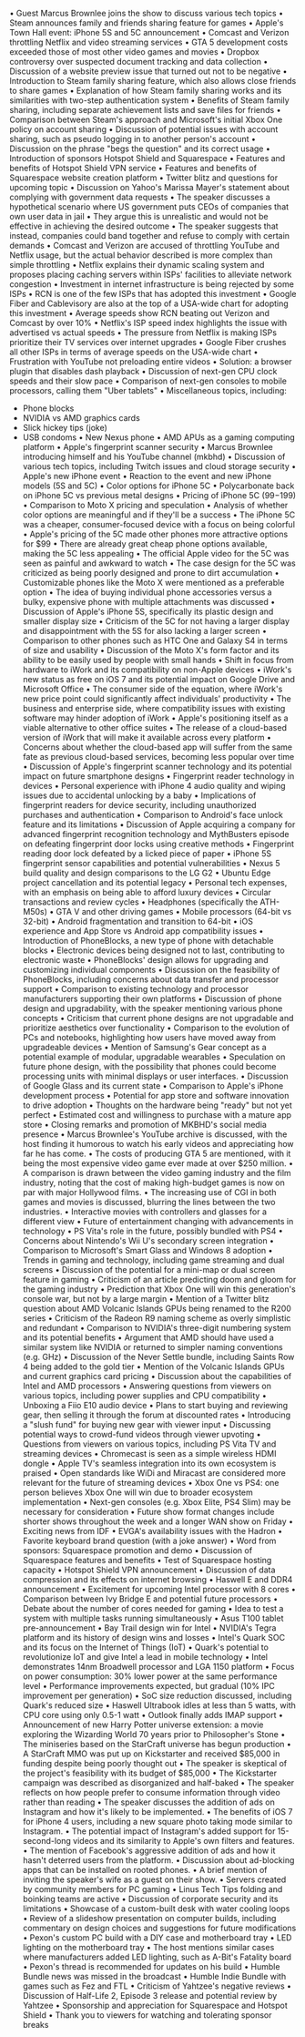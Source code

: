 • Guest Marcus Brownlee joins the show to discuss various tech topics
• Steam announces family and friends sharing feature for games
• Apple's Town Hall event: iPhone 5S and 5C announcement
• Comcast and Verizon throttling Netflix and video streaming services
• GTA 5 development costs exceeded those of most other video games and movies
• Dropbox controversy over suspected document tracking and data collection
• Discussion of a website preview issue that turned out not to be negative
• Introduction to Steam family sharing feature, which also allows close friends to share games
• Explanation of how Steam family sharing works and its similarities with two-step authentication system
• Benefits of Steam family sharing, including separate achievement lists and save files for friends
• Comparison between Steam's approach and Microsoft's initial Xbox One policy on account sharing
• Discussion of potential issues with account sharing, such as pseudo logging in to another person's account
• Discussion on the phrase "begs the question" and its correct usage
• Introduction of sponsors Hotspot Shield and Squarespace
• Features and benefits of Hotspot Shield VPN service
• Features and benefits of Squarespace website creation platform
• Twitter blitz and questions for upcoming topic
• Discussion on Yahoo's Marissa Mayer's statement about complying with government data requests
• The speaker discusses a hypothetical scenario where US government puts CEOs of companies that own user data in jail
• They argue this is unrealistic and would not be effective in achieving the desired outcome
• The speaker suggests that instead, companies could band together and refuse to comply with certain demands
• Comcast and Verizon are accused of throttling YouTube and Netflix usage, but the actual behavior described is more complex than simple throttling
• Netflix explains their dynamic scaling system and proposes placing caching servers within ISPs' facilities to alleviate network congestion
• Investment in internet infrastructure is being rejected by some ISPs
• RCN is one of the few ISPs that has adopted this investment
• Google Fiber and Cablevisory are also at the top of a USA-wide chart for adopting this investment
• Average speeds show RCN beating out Verizon and Comcast by over 10%
• Netflix's ISP speed index highlights the issue with advertised vs actual speeds
• The pressure from Netflix is making ISPs prioritize their TV services over internet upgrades
• Google Fiber crushes all other ISPs in terms of average speeds on the USA-wide chart
• Frustration with YouTube not preloading entire videos
• Solution: a browser plugin that disables dash playback
• Discussion of next-gen CPU clock speeds and their slow pace
• Comparison of next-gen consoles to mobile processors, calling them "Uber tablets"
• Miscellaneous topics, including:
  - Phone blocks
  - NVIDIA vs AMD graphics cards
  - Slick hickey tips (joke)
  - USB condoms
• New Nexus phone
• AMD APUs as a gaming computing platform
• Apple's fingerprint scanner security
• Marcus Brownlee introducing himself and his YouTube channel (mkbhd) 
• Discussion of various tech topics, including Twitch issues and cloud storage security
• Apple's new iPhone event
• Reaction to the event and new iPhone models (5S and 5C)
• Color options for iPhone 5C
• Polycarbonate back on iPhone 5C vs previous metal designs
• Pricing of iPhone 5C ($99-$199)
• Comparison to Moto X pricing and speculation
• Analysis of whether color options are meaningful and if they'll be a success
• The iPhone 5C was a cheaper, consumer-focused device with a focus on being colorful
• Apple's pricing of the 5C made other phones more attractive options for $99
• There are already great cheap phone options available, making the 5C less appealing
• The official Apple video for the 5C was seen as painful and awkward to watch
• The case design for the 5C was criticized as being poorly designed and prone to dirt accumulation
• Customizable phones like the Moto X were mentioned as a preferable option
• The idea of buying individual phone accessories versus a bulky, expensive phone with multiple attachments was discussed
• Discussion of Apple's iPhone 5S, specifically its plastic design and smaller display size
• Criticism of the 5C for not having a larger display and disappointment with the 5S for also lacking a larger screen
• Comparison to other phones such as HTC One and Galaxy S4 in terms of size and usability
• Discussion of the Moto X's form factor and its ability to be easily used by people with small hands
• Shift in focus from hardware to iWork and its compatibility on non-Apple devices
• iWork's new status as free on iOS 7 and its potential impact on Google Drive and Microsoft Office
• The consumer side of the equation, where iWork's new price point could significantly affect individuals' productivity
• The business and enterprise side, where compatibility issues with existing software may hinder adoption of iWork
• Apple's positioning itself as a viable alternative to other office suites
• The release of a cloud-based version of iWork that will make it available across every platform
• Concerns about whether the cloud-based app will suffer from the same fate as previous cloud-based services, becoming less popular over time
• Discussion of Apple's fingerprint scanner technology and its potential impact on future smartphone designs
• Fingerprint reader technology in devices
• Personal experience with iPhone 4 audio quality and wiping issues due to accidental unlocking by a baby
• Implications of fingerprint readers for device security, including unauthorized purchases and authentication
• Comparison to Android's face unlock feature and its limitations
• Discussion of Apple acquiring a company for advanced fingerprint recognition technology and MythBusters episode on defeating fingerprint door locks using creative methods
• Fingerprint reading door lock defeated by a licked piece of paper
• iPhone 5S fingerprint sensor capabilities and potential vulnerabilities
• Nexus 5 build quality and design comparisons to the LG G2
• Ubuntu Edge project cancellation and its potential legacy
• Personal tech expenses, with an emphasis on being able to afford luxury devices
• Circular transactions and review cycles
• Headphones (specifically the ATH-M50s)
• GTA V and other driving games
• Mobile processors (64-bit vs 32-bit)
• Android fragmentation and transition to 64-bit
• iOS experience and App Store vs Android app compatibility issues
• Introduction of PhoneBlocks, a new type of phone with detachable blocks
• Electronic devices being designed not to last, contributing to electronic waste
• PhoneBlocks' design allows for upgrading and customizing individual components
• Discussion on the feasibility of PhoneBlocks, including concerns about data transfer and processor support
• Comparison to existing technology and processor manufacturers supporting their own platforms
• Discussion of phone design and upgradability, with the speaker mentioning various phone concepts
• Criticism that current phone designs are not upgradable and prioritize aesthetics over functionality
• Comparison to the evolution of PCs and notebooks, highlighting how users have moved away from upgradeable devices
• Mention of Samsung's Gear concept as a potential example of modular, upgradable wearables
• Speculation on future phone design, with the possibility that phones could become processing units with minimal displays or user interfaces.
• Discussion of Google Glass and its current state
• Comparison to Apple's iPhone development process
• Potential for app store and software innovation to drive adoption
• Thoughts on the hardware being "ready" but not yet perfect
• Estimated cost and willingness to purchase with a mature app store
• Closing remarks and promotion of MKBHD's social media presence
• Marcus Brownlee's YouTube archive is discussed, with the host finding it humorous to watch his early videos and appreciating how far he has come.
• The costs of producing GTA 5 are mentioned, with it being the most expensive video game ever made at over $250 million.
• A comparison is drawn between the video gaming industry and the film industry, noting that the cost of making high-budget games is now on par with major Hollywood films.
• The increasing use of CGI in both games and movies is discussed, blurring the lines between the two industries.
• Interactive movies with controllers and glasses for a different view
• Future of entertainment changing with advancements in technology
• PS Vita's role in the future, possibly bundled with PS4
• Concerns about Nintendo's Wii U's secondary screen integration
• Comparison to Microsoft's Smart Glass and Windows 8 adoption
• Trends in gaming and technology, including game streaming and dual screens
• Discussion of the potential for a mini-map or dual screen feature in gaming
• Criticism of an article predicting doom and gloom for the gaming industry
• Prediction that Xbox One will win this generation's console war, but not by a large margin
• Mention of a Twitter blitz question about AMD Volcanic Islands GPUs being renamed to the R200 series
• Criticism of the Radeon R9 naming scheme as overly simplistic and redundant
• Comparison to NVIDIA's three-digit numbering system and its potential benefits
• Argument that AMD should have used a similar system like NVIDIA or returned to simpler naming conventions (e.g. GHz)
• Discussion of the Never Settle bundle, including Saints Row 4 being added to the gold tier
• Mention of the Volcanic Islands GPUs and current graphics card pricing
• Discussion about the capabilities of Intel and AMD processors
• Answering questions from viewers on various topics, including power supplies and CPU compatibility
• Unboxing a Fiio E10 audio device
• Plans to start buying and reviewing gear, then selling it through the forum at discounted rates
• Introducing a "slush fund" for buying new gear with viewer input
• Discussing potential ways to crowd-fund videos through viewer upvoting
• Questions from viewers on various topics, including PS Vita TV and streaming devices
• Chromecast is seen as a simple wireless HDMI dongle
• Apple TV's seamless integration into its own ecosystem is praised
• Open standards like WiDi and Miracast are considered more relevant for the future of streaming devices
• Xbox One vs PS4: one person believes Xbox One will win due to broader ecosystem implementation
• Next-gen consoles (e.g. Xbox Elite, PS4 Slim) may be necessary for consideration
• Future show format changes include shorter shows throughout the week and a longer WAN show on Friday
• Exciting news from IDF
• EVGA's availability issues with the Hadron
• Favorite keyboard brand question (with a joke answer)
• Word from sponsors: Squarespace promotion and demo
• Discussion of Squarespace features and benefits
• Test of Squarespace hosting capacity
• Hotspot Shield VPN announcement
• Discussion of data compression and its effects on internet browsing
• Haswell E and DDR4 announcement
• Excitement for upcoming Intel processor with 8 cores
• Comparison between Ivy Bridge E and potential future processors
• Debate about the number of cores needed for gaming
• Idea to test a system with multiple tasks running simultaneously
• Asus T100 tablet pre-announcement
• Bay Trail design win for Intel
• NVIDIA's Tegra platform and its history of design wins and losses
• Intel's Quark SOC and its focus on the Internet of Things (IoT)
• Quark's potential to revolutionize IoT and give Intel a lead in mobile technology
• Intel demonstrates 14nm Broadwell processor and LGA 1150 platform
• Focus on power consumption: 30% lower power at the same performance level
• Performance improvements expected, but gradual (10% IPC improvement per generation)
• SoC size reduction discussed, including Quark's reduced size
• Haswell Ultrabook idles at less than 5 watts, with CPU core using only 0.5-1 watt
• Outlook finally adds IMAP support
• Announcement of new Harry Potter universe extension: a movie exploring the Wizarding World 70 years prior to Philosopher's Stone
• The miniseries based on the StarCraft universe has begun production
• A StarCraft MMO was put up on Kickstarter and received $85,000 in funding despite being poorly thought out
• The speaker is skeptical of the project's feasibility with its budget of $85,000
• The Kickstarter campaign was described as disorganized and half-baked
• The speaker reflects on how people prefer to consume information through video rather than reading
• The speaker discusses the addition of ads on Instagram and how it's likely to be implemented.
• The benefits of iOS 7 for iPhone 4 users, including a new square photo taking mode similar to Instagram.
• The potential impact of Instagram's added support for 15-second-long videos and its similarity to Apple's own filters and features.
• The mention of Facebook's aggressive addition of ads and how it hasn't deterred users from the platform.
• Discussion about ad-blocking apps that can be installed on rooted phones.
• A brief mention of inviting the speaker's wife as a guest on their show.
• Servers created by community members for PC gaming
• Linus Tech Tips folding and boinking teams are active
• Discussion of corporate security and its limitations
• Showcase of a custom-built desk with water cooling loops
• Review of a slideshow presentation on computer builds, including commentary on design choices and suggestions for future modifications
• Pexon's custom PC build with a DIY case and motherboard tray
• LED lighting on the motherboard tray
• The host mentions similar cases where manufacturers added LED lighting, such as A-Bit's Fatality board
• Pexon's thread is recommended for updates on his build
• Humble Bundle news was missed in the broadcast
• Humble Indie Bundle with games such as Fez and FTL
• Criticism of Yahtzee's negative reviews
• Discussion of Half-Life 2, Episode 3 release and potential review by Yahtzee
• Sponsorship and appreciation for Squarespace and Hotspot Shield
• Thank you to viewers for watching and tolerating sponsor breaks